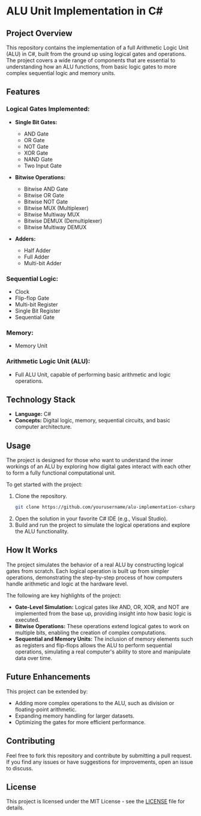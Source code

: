 # ALU Unit Implementation in C#

## Project Overview
This repository contains the implementation of a full Arithmetic Logic Unit (ALU) in C#, built from the ground up using logical gates and operations. The project covers a wide range of components that are essential to understanding how an ALU functions, from basic logic gates to more complex sequential logic and memory units.

## Features

### Logical Gates Implemented:
- **Single Bit Gates:**
  - AND Gate
  - OR Gate
  - NOT Gate
  - XOR Gate
  - NAND Gate
  - Two Input Gate

- **Bitwise Operations:**
  - Bitwise AND Gate
  - Bitwise OR Gate
  - Bitwise NOT Gate
  - Bitwise MUX (Multiplexer)
  - Bitwise Multiway MUX
  - Bitwise DEMUX (Demultiplexer)
  - Bitwise Multiway DEMUX

- **Adders:**
  - Half Adder
  - Full Adder
  - Multi-bit Adder

### Sequential Logic:
- Clock
- Flip-flop Gate
- Multi-bit Register
- Single Bit Register
- Sequential Gate

### Memory:
- Memory Unit

### Arithmetic Logic Unit (ALU):
- Full ALU Unit, capable of performing basic arithmetic and logic operations.

## Technology Stack
- **Language:** C#
- **Concepts:** Digital logic, memory, sequential circuits, and basic computer architecture.

## Usage
The project is designed for those who want to understand the inner workings of an ALU by exploring how digital gates interact with each other to form a fully functional computational unit.

To get started with the project:
1. Clone the repository.
    ```bash
    git clone https://github.com/yourusername/alu-implementation-csharp.git
    ```
2. Open the solution in your favorite C# IDE (e.g., Visual Studio).
3. Build and run the project to simulate the logical operations and explore the ALU functionality.

## How It Works
The project simulates the behavior of a real ALU by constructing logical gates from scratch. Each logical operation is built up from simpler operations, demonstrating the step-by-step process of how computers handle arithmetic and logic at the hardware level.

The following are key highlights of the project:
- **Gate-Level Simulation:** Logical gates like AND, OR, XOR, and NOT are implemented from the base up, providing insight into how basic logic is executed.
- **Bitwise Operations:** These operations extend logical gates to work on multiple bits, enabling the creation of complex computations.
- **Sequential and Memory Units:** The inclusion of memory elements such as registers and flip-flops allows the ALU to perform sequential operations, simulating a real computer's ability to store and manipulate data over time.

## Future Enhancements
This project can be extended by:
- Adding more complex operations to the ALU, such as division or floating-point arithmetic.
- Expanding memory handling for larger datasets.
- Optimizing the gates for more efficient performance.

## Contributing
Feel free to fork this repository and contribute by submitting a pull request. If you find any issues or have suggestions for improvements, open an issue to discuss.

## License
This project is licensed under the MIT License - see the [LICENSE](LICENSE) file for details.

